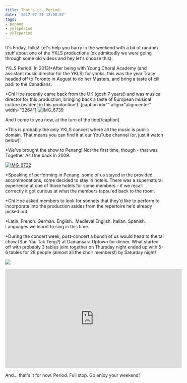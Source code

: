 ```yaml
---
title: That's it. Period.
date: '2017-07-21 12:08:57'
tags:
- penang
- yklsperiod
- yklsperiod
---
```


It's Friday, folks! Let's help you hurry in the weekend with a bit of random stuff about one of the YKLS productions (ok admittedly we were going through some old videos and hey let's choose this).

YKLS Period! In 2013!*After being with Young Choral Academy (and assistant music director for the YKLS) for yonks, this was the year Tracy headed off to Toronto in August to do her Masters, and bring a taste of cili padi to the Canadians.

 	
*Chi Hoe recently came back from the UK (gosh 7 years!) and was musical director for this production, bringing back a taste of European musical culture (evident in this production!).
[caption id="" align="aligncenter" width="3264"]
![IMG_6739](http://www.youngklsingers.com/wp-content/uploads/2017/07/IMG_6739.jpg) 

And I come to you now, at the turn of the tide[/caption]

*This is probably the only YKLS concert where all the music is public domain. That means you can find it at our YouTube channel (or, just it watch below)!

 	
*We've brought the show to Penang! Not the first time, though - that was Together As One back in 2009.

[![IMG_6732](http://www.youngklsingers.com/wp-content/uploads/2017/07/IMG_6732.jpg)](http://www.youngklsingers.com/wp-content/uploads/2017/07/IMG_6732.jpg)

*Speaking of performing in Penang, some of us stayed in the provided accommodations, some decided to stay in hotels. There was a supernatural experience at one of those hotels for some members - if we recall correctly it got curious at what the members tapau'ed back to the room.

 	
*Chi Hoe asked members to look for sonnets that they'd like to perform to incorporate into the production asides from the repertoire he'd already picked out.

 	
*Latin. French. German. English. 
Medieval English. Italian. Spanish. Languages we learnt to sing in this time.

 	
*During the concert week, post-concert a bunch of us would head to the tai chow (Sun Yau Tak Teng?) at Damansara Uptown for dinner. What started off with probably 3 tables joint together on Thursday night ended up with 5-6 tables for 28 people (almost all the choir members!) by Saturday night!

[![](http://www.youngklsingers.com/wp-content/uploads/2017/07/img_5346.jpg)](http://www.youngklsingers.com/wp-content/uploads/2017/07/img_5346.jpg)

<iframe src="https://www.youtube.com/embed/videoseries?list=PLwC0tDqJNAlWpGwny2KoHQEyAhEk_YLZU" width="560" height="315" frameborder="0" allowfullscreen="allowfullscreen"></iframe>

And... that's it for now. Period. Full stop. Go enjoy your weekend!
